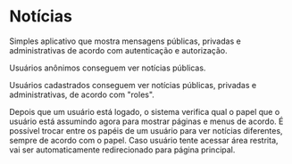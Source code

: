 # Notícias


Simples aplicativo que mostra mensagens públicas, privadas e administrativas de acordo com autenticação e autorização.

Usuários anônimos conseguem ver notícias públicas.

Usuários cadastrados conseguem ver notícias públicas, privadas e administrativas, de acordo com "roles".

Depois que um usuário está logado, o sistema verifica qual o papel que o usuário está assumindo agora para mostrar páginas e menus de acordo.
É possível trocar entre os papéis de um usuário para ver notícias diferentes, sempre de acordo com o papel.
Caso usuário tente acessar área restrita, vai ser automaticamente redirecionado para página principal.



